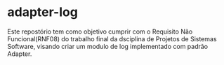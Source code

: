 # adapter-log
Este repostório tem como objetivo cumprir com o Requisito Não Funcional(RNF08) do trabalho final da dsciplina de Projetos de Sistemas Software, visando criar um modulo de log implementado com padrão Adapter.
